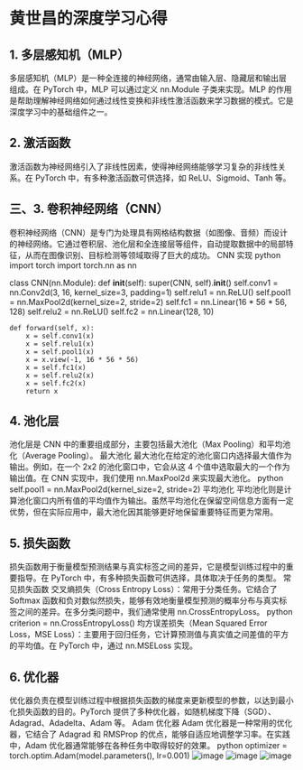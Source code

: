# 黄世昌的深度学习心得

## 1. 多层感知机（MLP）

多层感知机（MLP）是一种全连接的神经网络，通常由输入层、隐藏层和输出层组成。在 PyTorch 中，MLP 可以通过定义 nn.Module 子类来实现。MLP 的作用是帮助理解神经网络如何通过线性变换和非线性激活函数来学习数据的模式。它是深度学习中的基础组件之一。

## 2. 激活函数
激活函数为神经网络引入了非线性因素，使得神经网络能够学习复杂的非线性关系。在 PyTorch 中，有多种激活函数可供选择，如 ReLU、Sigmoid、Tanh 等。

## 三、3. 卷积神经网络（CNN）
卷积神经网络（CNN）是专门为处理具有网格结构数据（如图像、音频）而设计的神经网络。它通过卷积层、池化层和全连接层等组件，自动提取数据中的局部特征，从而在图像识别、目标检测等领域取得了巨大的成功。
CNN 实现
python
import torch
import torch.nn as nn


class CNN(nn.Module):
    def __init__(self):
        super(CNN, self).__init__()
        self.conv1 = nn.Conv2d(3, 16, kernel_size=3, padding=1)
        self.relu1 = nn.ReLU()
        self.pool1 = nn.MaxPool2d(kernel_size=2, stride=2)
        self.fc1 = nn.Linear(16 * 56 * 56, 128)
        self.relu2 = nn.ReLU()
        self.fc2 = nn.Linear(128, 10)

    def forward(self, x):
        x = self.conv1(x)
        x = self.relu1(x)
        x = self.pool1(x)
        x = x.view(-1, 16 * 56 * 56)
        x = self.fc1(x)
        x = self.relu2(x)
        x = self.fc2(x)
        return x


## 4. 池化层

池化层是 CNN 中的重要组成部分，主要包括最大池化（Max Pooling）和平均池化（Average Pooling）。
最大池化
最大池化在给定的池化窗口内选择最大值作为输出。例如，在一个 2x2 的池化窗口中，它会从这 4 个值中选取最大的一个作为输出值。在 CNN 实现中，我们使用 nn.MaxPool2d 来实现最大池化。
python
self.pool1 = nn.MaxPool2d(kernel_size=2, stride=2)
平均池化
平均池化则是计算池化窗口内所有值的平均值作为输出。虽然平均池化在保留空间信息方面有一定优势，但在实际应用中，最大池化因其能够更好地保留重要特征而更为常用。

## 5. 损失函数

损失函数用于衡量模型预测结果与真实标签之间的差异，它是模型训练过程中的重要指导。在 PyTorch 中，有多种损失函数可供选择，具体取决于任务的类型。
常见损失函数
交叉熵损失（Cross Entropy Loss）：常用于分类任务。它结合了 Softmax 函数和负对数似然损失，能够有效地衡量模型预测的概率分布与真实标签之间的差异。在多分类问题中，我们通常使用 nn.CrossEntropyLoss。
python
criterion = nn.CrossEntropyLoss()
均方误差损失（Mean Squared Error Loss，MSE Loss）：主要用于回归任务，它计算预测值与真实值之间差值的平方的平均值。在 PyTorch 中，通过 nn.MSELoss 实现。

## 6. 优化器
优化器负责在模型训练过程中根据损失函数的梯度来更新模型的参数，以达到最小化损失函数的目的。PyTorch 提供了多种优化器，如随机梯度下降（SGD）、Adagrad、Adadelta、Adam 等。
Adam 优化器
Adam 优化器是一种常用的优化器，它结合了 Adagrad 和 RMSProp 的优点，能够自适应地调整学习率。在实践中，Adam 优化器通常能够在各种任务中取得较好的效果。
python
optimizer = torch.optim.Adam(model.parameters(), lr=0.001)
![image](https://github.com/user-attachments/assets/004441be-116e-4cd0-a425-6b03fc778cd9)
![image](https://github.com/user-attachments/assets/7ec209e7-0edd-48de-ac63-a8580068211a)
![image](https://github.com/user-attachments/assets/6882f297-1456-47c0-b6ec-23cf9c7dd0db)

